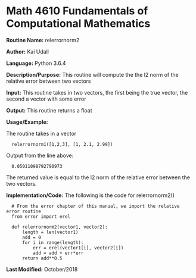 # Math 4610 Fundamentals of Computational Mathematics

**Routine Name:**           relerrornorm2

**Author:** Kai Udall

**Language:** Python 3.6.4

**Description/Purpose:** This routine will compute the the l2 norm of the relative error between two vectors

**Input:** This routine takes in two vectors, the first being the true vector, the second a vector with some error

**Output:** This routine returns a float

**Usage/Example:**

The routine takes in a vector

      relerrornorm1([1,2,3], [1, 2.1, 2.99])

Output from the line above:

      0.05011098792790973

The returned value is equal to the l2 norm of the relative error between the two vectors.

**Implementation/Code:** The following is the code for relerrornorm2()

      # From the error chapter of this manual, we import the relative error routine
      from error import erel
      
      def relerrornorm2(vector1, vector2):
          length = len(vector1)
          add = 0
          for i in range(length):
              err = erel(vector1[i], vector2[i])
              add = add + err*err
          return add**0.5


**Last Modified:** October/2018
